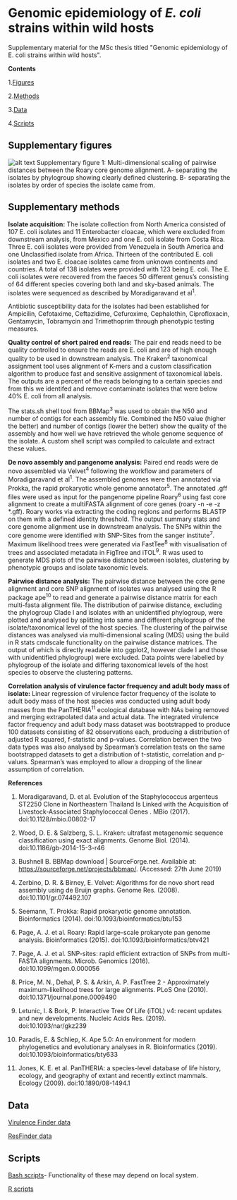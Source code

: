 # Genomic  epidemiology of *E. coli* strains within wild hosts
Supplementary material for the MSc thesis titled "Genomic  epidemiology of E. coli strains within wild hosts".

**Contents**

  1.[Figures](https://github.com/Lamm-a/MSc-Bioinformatics-thesis#supplementary-figures)
  
  2.[Methods](https://github.com/Lamm-a/MSc-Bioinformatics-thesis#supplementary-methods)
  
  3.[Data](https://github.com/Lamm-a/MSc-Bioinformatics-thesis#data)
  
  4.[Scripts](https://github.com/Lamm-a/MSc-Bioinformatics-thesis/blob/master/README.md#scripts)

Supplementary figures
------------------------------------------------------------------------------
![alt text](https://github.com/Lamm-a/MSc-Bioinformatics-thesis/blob/master/supplementary%20figure%201.png)
Supplementary figure 1: Multi-dimensional scaling of pairwise distances between the Roary core genome alignment. A- separating the isolates by phylogroup showing clearly defined clustering. B- separating the isolates by order of species the isolate came from.

Supplementary methods
------------------------------------------------------
**Isolate acquisition:** The isolate collection from North America consisted of 107 E. coli isolates and 11 Enterobacter cloacae, which were excluded from downstream analysis, from Mexico and one E. coli isolate from Costa Rica. Three E. coli isolates were provided from Venezuela in South America and one Unclassified isolate from Africa. Thirteen of the contributed E. coli isolates and two E. cloacae isolates came from unknown continents and countries. A total of 138 isolates were provided with 123 being E. coli. The E. coli isolates were recovered from the faeces 50 different genus’s consisting of 64 different species covering both land and sky-based animals. The isolates were sequenced as described by Moradigaravand et al<sup>1</sup>.

Antibiotic susceptibility data for the isolates had been established for Ampicilin, Cefotaxime, Ceftazidime, Cefuroxime, Cephalothin, Ciprofloxacin, Gentamycin, Tobramycin and Trimethoprim through phenotypic testing measures.

**Quality control of short paired end reads:** The pair end reads need to be quality controlled to ensure the reads are E. coli and are of high enough quality to be used in downstream analysis. The Kraken<sup>2</sup> taxonomical assignment tool uses alignment of K-mers and a custom classification algorithm to produce fast and sensitive assignment of taxonomical labels. The outputs are a percent of the reads belonging to a certain species and from this we identifed and remove contaminate isolates that were below 40% E. coli from all analysis.

The stats.sh shell tool from BBMap<sup>3</sup> was used to obtain the N50 and number of contigs for each assembly file. Combined the N50 value (higher the better) and number of contigs (lower the better) show the quality of the assembly and how well we have retrieved the whole genome sequence of the isolate. A custom shell script was compiled to calculate and extract these values.

**De novo assembly and pangenome analysis:** Paired end reads were de novo assembled via Velvet<sup>4</sup> following the workflow and parameters of Moradigaravand et al<sup>1</sup>. The assembled genomes were then annotated via Prokka, the rapid prokaryotic whole genome annotator<sup>5</sup>. The annotated .gff files were used as input for the pangenome pipeline Roary<sup>6</sup> using fast core alignment to create a multiFASTA alignment of core genes (roary -n -e -z *.gff). Roary works via extracting the coding regions and performs BLASTP on them with a defined identity threshold. The output summary stats and core genome alignment use in downstream analysis. The SNPs within the core genome were identified with SNP-Sites from the sanger institute<sup>7</sup>. Maximum likelihood trees were generated via FastTee<sup>8</sup> with visualisation of trees and associated metadata in FigTree and iTOL<sup>9</sup>. R was used to generate MDS plots of the pairwise distance between isolates, clustering by phenotypic groups and isolate taxonomic levels.

**Pairwise distance analysis:** The pairwise distance between the core gene alignment and core SNP alignment of isolates was analysed using the R package ape<sup>10</sup> to read and generate a pairwise distance matrix for each multi-fasta alignment file. The distribution of pairwise distance, excluding the phylogroup Clade I and isolates with an unidentified phylogroup, were plotted and analysed by splitting into same and different phylogroup of the isolate/taxonomical level of the host species. The clustering of the pairwise distances was analysed via multi-dimensional scaling (MDS) using the build in R stats cmdscale functionality on the pairwise distance matrices. The output of which is directly readable into ggplot2, however clade I and those with unidentified phylogroup) were excluded. Data points were labelled by phylogroup of the isolate and differing taxonomical levels of the host species to observe the clustering patterns.

**Correlation analysis of virulence factor frequency and adult body mass of isolate:** Linear regression of virulence factor frequency of the isolate to adult body mass of the host species was conducted using adult body masses from the PanTHERIA<sup>11</sup> ecological database with NAs being removed and merging extrapolated data and actual data. The integrated virulence factor frequency and adult body mass dataset was bootstrapped to produce 100 datasets consisting of 82 observations each, producing a distribution of adjusted R squared, f-statistic and p-values. Correlation between the two data types was also analysed by Spearman’s correlation tests on the same bootstrapped datasets to get a distribution of t-statistic, correlation and p-values. Spearman’s was employed to allow a dropping of the linear assumption of correlation.


**References**
1.	Moradigaravand, D. et al.  Evolution of the Staphylococcus argenteus ST2250 Clone in Northeastern Thailand Is Linked with the Acquisition of Livestock-Associated Staphylococcal Genes . MBio (2017). doi:10.1128/mbio.00802-17

2.  Wood, D. E. & Salzberg, S. L. Kraken: ultrafast metagenomic sequence classification using exact alignments. Genome Biol. (2014). doi:10.1186/gb-2014-15-3-r46

3.	Bushnell B. BBMap download | SourceForge.net. Available at: https://sourceforge.net/projects/bbmap/. (Accessed: 27th June 2019)

4.	Zerbino, D. R. & Birney, E. Velvet: Algorithms for de novo short read assembly using de Bruijn graphs. Genome Res. (2008). doi:10.1101/gr.074492.107

5.	Seemann, T. Prokka: Rapid prokaryotic genome annotation. Bioinformatics (2014). doi:10.1093/bioinformatics/btu153

6.	Page, A. J. et al. Roary: Rapid large-scale prokaryote pan genome analysis. Bioinformatics (2015). doi:10.1093/bioinformatics/btv421

7.	Page, A. J. et al. SNP-sites: rapid efficient extraction of SNPs from multi-FASTA alignments. Microb. Genomics (2016). doi:10.1099/mgen.0.000056

8.  Price, M. N., Dehal, P. S. & Arkin, A. P. FastTree 2 - Approximately maximum-likelihood trees for large alignments. PLoS One (2010). doi:10.1371/journal.pone.0009490

9.	Letunic, I. & Bork, P. Interactive Tree Of Life (iTOL) v4: recent updates and new developments. Nucleic Acids Res. (2019). doi:10.1093/nar/gkz239

10.	Paradis, E. & Schliep, K. Ape 5.0: An environment for modern phylogenetics and evolutionary analyses in R. Bioinformatics (2019). doi:10.1093/bioinformatics/bty633

11.	Jones, K. E. et al. PanTHERIA: a species-level database of life history, ecology, and geography of extant and recently extinct mammals. Ecology (2009). doi:10.1890/08-1494.1



Data
---------------
[Virulence Finder data](https://github.com/Lamm-a/MSc-Bioinformatics-thesis/blob/master/ResFinder_binary_gene_frequency_perIsolate.csv)

[ResFinder data](https://github.com/Lamm-a/MSc-Bioinformatics-thesis/blob/master/Vir_freq_grouped_PerIsolate_orderd_withHomo.csv)

Scripts
-------
[Bash scripts](https://github.com/Lamm-a/MSc-Bioinformatics-thesis/tree/master/Bash_scripts)- Functionality of these may depend on local system.

[R scripts](https://github.com/Lamm-a/MSc-Bioinformatics-thesis/tree/master/R_scripts)
